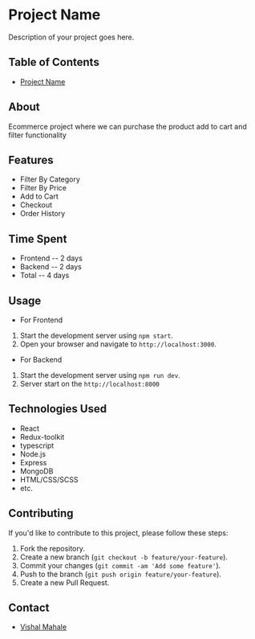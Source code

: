 # Project Name

Description of your project goes here.

## Table of Contents

- [Project Name](#webelight-assignment-ecom-project)

## About

Ecommerce project where we can purchase the product add to cart and filter functionality

## Features

- Filter By Category
- Filter By Price
- Add to Cart
- Checkout
- Order History

## Time Spent

- Frontend -- 2 days
- Backend -- 2 days
- Total -- 4 days

## Usage

- For Frontend

1. Start the development server using `npm start`.
2. Open your browser and navigate to `http://localhost:3000`.

- For Backend

1. Start the development server using `npm run dev`.
2. Server start on the `http://localhost:8000`

## Technologies Used

- React
- Redux-toolkit
- typescript
- Node.js
- Express
- MongoDB
- HTML/CSS/SCSS
- etc.

## Contributing

If you'd like to contribute to this project, please follow these steps:

1. Fork the repository.
2. Create a new branch (`git checkout -b feature/your-feature`).
3. Commit your changes (`git commit -am 'Add some feature'`).
4. Push to the branch (`git push origin feature/your-feature`).
5. Create a new Pull Request.

## Contact

- [Vishal Mahale](mailto:vishalmahale974@gmail.com)
